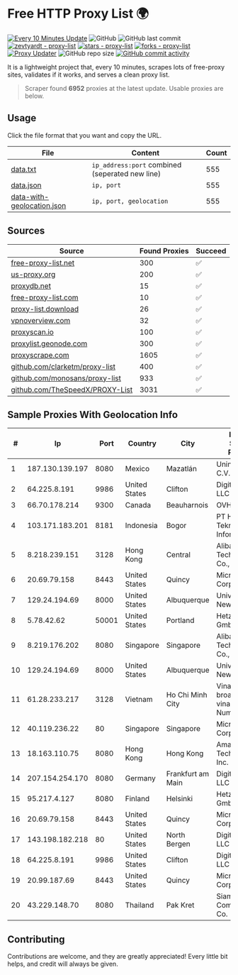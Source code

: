 
# Free HTTP Proxy List 🌍

[![Every 10 Minutes Update](https://github.com/mertguvencli/http-proxy-list/actions/workflows/main.yml/badge.svg?branch=main)](https://github.com/mertguvencli/http-proxy-list/actions/workflows/main.yml)
![GitHub](https://img.shields.io/github/license/mertguvencli/http-proxy-list)
![GitHub last commit](https://img.shields.io/github/last-commit/mertguvencli/http-proxy-list)
[![zevtyardt - proxy-list](https://img.shields.io/static/v1?label=zevtyardt&message=proxy-list&color=blue&logo=github)](https://github.com/zevtyardt/proxy-list "Go to GitHub repo")
[![stars - proxy-list](https://img.shields.io/github/stars/zevtyardt/proxy-list?style=social)](https://github.com/zevtyardt/proxy-list)
[![forks - proxy-list](https://img.shields.io/github/forks/zevtyardt/proxy-list?style=social)](https://github.com/zevtyardt/proxy-list)
[![Proxy Updater](https://github.com/zevtyardt/proxy-list/workflows/Proxy%20Updater/badge.svg)](https://github.com/zevtyardt/proxy-list/actions?query=workflow:"Proxy+Updater")
![GitHub repo size](https://img.shields.io/github/repo-size/zevtyardt/proxy-list)
[![GitHub commit activity](https://img.shields.io/github/commit-activity/m/zevtyardt/proxy-list?logo=commits)](https://github.com/zevtyardt/proxy-list/commits/main)

It is a lightweight project that, every 10 minutes, scrapes lots of free-proxy sites, validates if it works, and serves a clean proxy list.

> Scraper found **6952** proxies at the latest update. Usable proxies are below.

## Usage

Click the file format that you want and copy the URL.

|File|Content|Count|
|----|-------|-----|
|[data.txt](https://raw.githubusercontent.com/mertguvencli/http-proxy-list/main/proxy-list/data.txt)|`ip_address:port` combined (seperated new line)|555|
|[data.json](https://raw.githubusercontent.com/mertguvencli/http-proxy-list/main/proxy-list/data.json)|`ip, port`|555|
|[data-with-geolocation.json](https://raw.githubusercontent.com/mertguvencli/http-proxy-list/main/proxy-list/data-with-geolocation.json)|`ip, port, geolocation`|555|

## Sources

|Source|Found Proxies|Succeed|
|------|-------------|-------|
|[free-proxy-list.net](https://free-proxy-list.net)|300|✅|
|[us-proxy.org](https://www.us-proxy.org)|200|✅|
|[proxydb.net](http://proxydb.net)|15|✅|
|[free-proxy-list.com](https://free-proxy-list.com/?page=&port=&type%5B%5D=http&type%5B%5D=https&up_time=0&search=Search)|10|✅|
|[proxy-list.download](https://www.proxy-list.download/HTTP)|26|✅|
|[vpnoverview.com](https://vpnoverview.com/privacy/anonymous-browsing/free-proxy-servers)|32|✅|
|[proxyscan.io](https://www.proxyscan.io)|100|✅|
|[proxylist.geonode.com](https://proxylist.geonode.com/api/proxy-list?limit=300&page=1&sort_by=lastChecked&sort_type=desc&protocols=http,https)|300|✅|
|[proxyscrape.com](https://api.proxyscrape.com/v2/?request=displayproxies&protocol=http&timeout=10000&country=all&ssl=all&anonymity=all)|1605|✅|
|[github.com/clarketm/proxy-list](https://raw.githubusercontent.com/clarketm/proxy-list/master/proxy-list-raw.txt)|400|✅|
|[github.com/monosans/proxy-list](https://raw.githubusercontent.com/monosans/proxy-list/main/proxies/http.txt)|933|✅|
|[github.com/TheSpeedX/PROXY-List](https://raw.githubusercontent.com/TheSpeedX/PROXY-List/master/http.txt)|3031|✅|


## Sample Proxies With Geolocation Info

|#|Ip|Port|Country|City|Internet Service Provider|
|-|--|----|-------|----|-------------------------|
|1|187.130.139.197|8080|Mexico|Mazatlán|Uninet S.A. de C.V.|
|2|64.225.8.191|9986|United States|Clifton|DigitalOcean, LLC|
|3|66.70.178.214|9300|Canada|Beauharnois|OVH SAS|
|4|103.171.183.201|8181|Indonesia|Bogor|PT Hayat Teknologi Informatika|
|5|8.218.239.151|3128|Hong Kong|Central|Alibaba (US) Technology Co., Ltd.|
|6|20.69.79.158|8443|United States|Quincy|Microsoft Corporation|
|7|129.24.194.69|8000|United States|Albuquerque|University of New Mexico|
|8|5.78.42.62|50001|United States|Portland|Hetzner Online GmbH|
|9|8.219.176.202|8080|Singapore|Singapore|Alibaba (US) Technology Co., Ltd.|
|10|129.24.194.69|8000|United States|Albuquerque|University of New Mexico|
|11|61.28.233.217|3128|Vietnam|Ho Chi Minh City|Vinadata broadcast via vinagame AS Number|
|12|40.119.236.22|80|Singapore|Singapore|Microsoft Corporation|
|13|18.163.110.75|8080|Hong Kong|Hong Kong|Amazon Technologies Inc.|
|14|207.154.254.170|8080|Germany|Frankfurt am Main|DigitalOcean, LLC|
|15|95.217.4.127|8080|Finland|Helsinki|Hetzner Online GmbH|
|16|20.69.79.158|8443|United States|Quincy|Microsoft Corporation|
|17|143.198.182.218|80|United States|North Bergen|DigitalOcean, LLC|
|18|64.225.8.191|9986|United States|Clifton|DigitalOcean, LLC|
|19|20.99.187.69|8443|United States|Quincy|Microsoft Corporation|
|20|43.229.148.70|8080|Thailand|Pak Kret|Siamdata Communication Co.|



## Contributing

Contributions are welcome, and they are greatly appreciated! Every
little bit helps, and credit will always be given.

